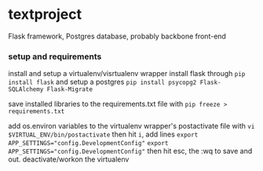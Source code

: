 textproject
===========
Flask framework, Postgres database, probably backbone front-end
### setup and requirements
install and setup a virtualenv/visrtualenv wrapper
install flask through `pip install flask` and setup a postgres `pip install psycopg2 Flask-SQLAlchemy Flask-Migrate`

save installed libraries to the requirements.txt file with `pip freeze > requirements.txt`

add os.environ variables to the virtualenv wrapper's postactivate file with `vi $VIRTUAL_ENV/bin/postactivate` then hit `i`, add lines `export APP_SETTINGS="config.DevelopmentConfig"`
`export APP_SETTINGS="config.DevelopmentConfig"`
then hit esc, the :wq to save and out. deactivate/workon the virtualenv


